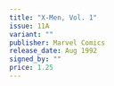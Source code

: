 ```yaml
---
title: "X-Men, Vol. 1"
issue: 11A
variant: ""
publisher: Marvel Comics
release_date: Aug 1992
signed_by: ""
price: 1.25
---
```

